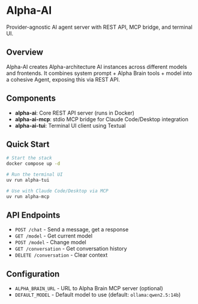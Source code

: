 # Alpha-AI

Provider-agnostic AI agent server with REST API, MCP bridge, and terminal UI.

## Overview

Alpha-AI creates Alpha-architecture AI instances across different models and frontends. It combines system prompt + Alpha Brain tools + model into a cohesive Agent, exposing this via REST API.

## Components

- **alpha-ai**: Core REST API server (runs in Docker)
- **alpha-ai-mcp**: stdio MCP bridge for Claude Code/Desktop integration  
- **alpha-ai-tui**: Terminal UI client using Textual

## Quick Start

```bash
# Start the stack
docker compose up -d

# Run the terminal UI
uv run alpha-tui

# Use with Claude Code/Desktop via MCP
uv run alpha-mcp
```

## API Endpoints

- `POST /chat` - Send a message, get a response
- `GET /model` - Get current model
- `POST /model` - Change model
- `GET /conversation` - Get conversation history
- `DELETE /conversation` - Clear context

## Configuration

- `ALPHA_BRAIN_URL` - URL to Alpha Brain MCP server (optional)
- `DEFAULT_MODEL` - Default model to use (default: `ollama:qwen2.5:14b`)
